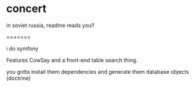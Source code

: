 concert
=======

in soviet russia, readme reads you!!

=======

i do symfony

Features CowSay and a front-end table search thing.

you gotta install them dependencies and generate them database objects (doctrine)
